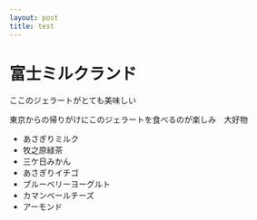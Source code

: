 ```yaml
---
layout: post
title: test
---
```


# 富士ミルクランド

ここのジェラートがとても美味しい

東京からの帰りがけにこのジェラートを食べるのが楽しみ　大好物

- あさぎりミルク
- 牧之原緑茶
- 三ケ日みかん
- あさぎりイチゴ
- ブルーベリーヨーグルト
- カマンベールチーズ
- アーモンド
